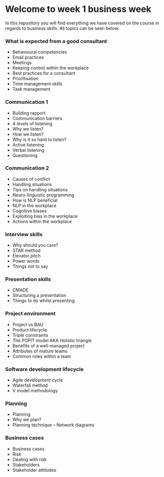 # Welcome to week 1 business week
In this repository you will find everything we have covered on the course in regards to business skills. All topics can be seen below:
### What is expected from a good consultant
-	Behavioural competencies
-	Email practices
-	Meetings
-	Keeping control within the workplace
-	Best practices for a consultant
-	Prioritisation
-	Time management skills
-	Task management
### Communication 1
-	Building rapport
-	Communication barriers
-	4 levels of listening
-	Why we listen?
-	How we listen?
-	Why is it so hard to listen?
-	Active listening
-	Verbal listening
-	Questioning
### Communication 2
-	Causes of conflict
-	Handling situations
-	Tips on handling situations
-	Neuro-linguistic programming
-	How is NLP beneficial
-	NLP in the workplace
-	Cognitive biases
-	Exploiting bias in the workplace
-	Actions within the workplace
### Interview skills
-	Why should you care?
-	STAR method
-	Elevator pitch
-	Power words
-	Things not to say
### Presentation skills
-	CMADE
-	Structuring a presentation
-	Things to do whilst presenting
### Project environment
-	Project vs BAU
-	Product lifecycle
-	Triple constraints
-	The POPIT model AKA Holistic triangle
-	Benefits of a well-managed project
-	Attributes of mature teams
-	Common roles within a team

### Software development lifecycle
-	Agile development cycle
-	Waterfall method
-	V model methodology
### Planning
-	Planning
-	Why we plan?
-	Planning technique – Network diagrams

### Business cases
-	Business cases
-	Risk
-	Dealing with risk
-	Stakeholders
-	Stakeholder attitudes


